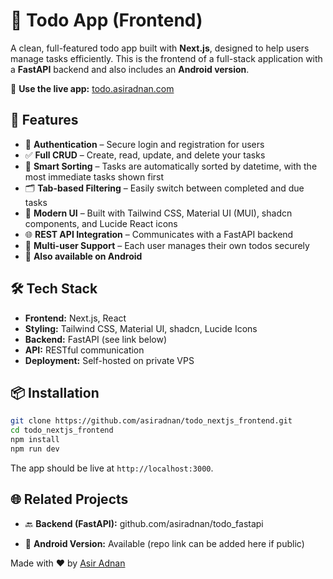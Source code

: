 # 📝 Todo App (Frontend)

A clean, full-featured todo app built with **Next.js**, designed to help users manage tasks efficiently. This is the frontend of a full-stack application with a **FastAPI** backend and also includes an **Android version**.

🔗 **Use the live app:** [todo.asiradnan.com](https://todo.asiradnan.com)

## 🚀 Features

- 🔐 **Authentication** – Secure login and registration for users
- ✅ **Full CRUD** – Create, read, update, and delete your tasks
- 📅 **Smart Sorting** – Tasks are automatically sorted by datetime, with the most immediate tasks shown first
- 🗂️ **Tab-based Filtering** – Easily switch between completed and due tasks
- 🎨 **Modern UI** – Built with Tailwind CSS, Material UI (MUI), shadcn components, and Lucide React icons
- 🌐 **REST API Integration** – Communicates with a FastAPI backend
- 👥 **Multi-user Support** – Each user manages their own todos securely
- 📱 **Also available on Android**

## 🛠️ Tech Stack

- **Frontend:** Next.js, React
- **Styling:** Tailwind CSS, Material UI, shadcn, Lucide Icons
- **Backend:** FastAPI (see link below)
- **API:** RESTful communication
- **Deployment:** Self-hosted on private VPS

## 📦 Installation

```bash
git clone https://github.com/asiradnan/todo_nextjs_frontend.git
cd todo_nextjs_frontend
npm install
npm run dev
```
The app should be live at `http://localhost:3000`.
## 🌐 Related Projects
- 🔙 **Backend (FastAPI):** github.com/asiradnan/todo_fastapi

- 📱 **Android Version:** Available (repo link can be added here if public)

Made with ❤️ by [Asir Adnan](https://github.com/asiradnan)